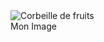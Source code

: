<picture>
      <source media="(max-width: 600px)" srcset="./img/fruits_tiny.jpg" />
      <source
        media="(min-width: 800px) and (max-width: 1200px)"
        srcset="./img/pizza_medium.jpg"
      />
      <source media="(min-width: 1201px)" srcset="./img/tree_large.webp" />
      <img src="./img/macarons_small.jpg" alt="Corbeille de fruits" />
      <figcaption>Mon Image</figcaption>
 </picture>
